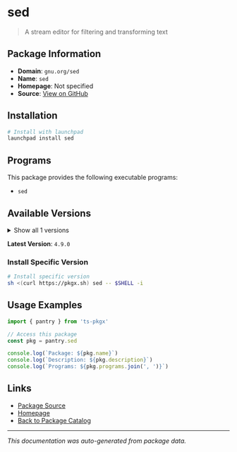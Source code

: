 # sed

> A stream editor for filtering and transforming text

## Package Information

- **Domain**: `gnu.org/sed`
- **Name**: `sed`
- **Homepage**: Not specified
- **Source**: [View on GitHub](https://github.com/pkgxdev/pantry/tree/main/projects/gnu.org/sed/package.yml)

## Installation

```bash
# Install with launchpad
launchpad install sed
```

## Programs

This package provides the following executable programs:

- `sed`

## Available Versions

<details>
<summary>Show all 1 versions</summary>

- `4.9.0`

</details>

**Latest Version**: `4.9.0`

### Install Specific Version

```bash
# Install specific version
sh <(curl https://pkgx.sh) sed -- $SHELL -i
```

## Usage Examples

```typescript
import { pantry } from 'ts-pkgx'

// Access this package
const pkg = pantry.sed

console.log(`Package: ${pkg.name}`)
console.log(`Description: ${pkg.description}`)
console.log(`Programs: ${pkg.programs.join(', ')}`)
```

## Links

- [Package Source](https://github.com/pkgxdev/pantry/tree/main/projects/gnu.org/sed/package.yml)
- [Homepage](#)
- [Back to Package Catalog](../../../package-catalog.md)

---

*This documentation was auto-generated from package data.*
